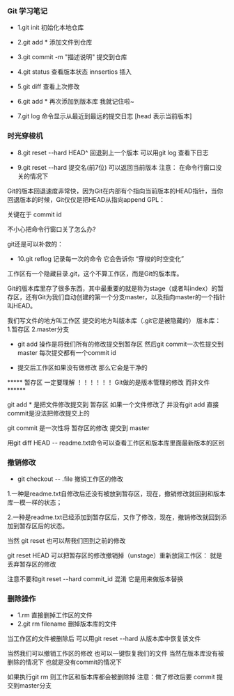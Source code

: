### Git 学习笔记

* 1.git init 初始化本地仓库
* 2.git add * 添加文件到仓库
* 3.git commit -m "描述说明" 提交到仓库
* 4.git status 查看版本状态     innsertios 插入
* 5.git diff 查看上次修改
* 6.git add * 再次添加到版本库 我就记住啦~

* 7.git log 命令显示从最近到最远的提交日志  [head 表示当前版本]


### 时光穿梭机

* 8.git reset --hard HEAD^ 回退到上一个版本  可以用git log 查看下日志

* 9.git reset --hard 提交名(前7位) 可以返回当前版本  注意： 在命令行窗口没关的情况下

Git的版本回退速度非常快，因为Git在内部有个指向当前版本的HEAD指针，当你回退版本的时候，Git仅仅是把HEAD从指向append GPL：  

关键在于 commit id

不小心把命令行窗口关了怎么办?

git还是可以补救的：

* 10.git reflog 记录每一次的命令 它会告诉你 “穿梭的时空变化”


工作区有一个隐藏目录.git，这个不算工作区，而是Git的版本库。

Git的版本库里存了很多东西，其中最重要的就是称为stage（或者叫index）的暂存区，还有Git为我们自动创建的第一个分支master，以及指向master的一个指针叫HEAD。

我们写文件的地方叫工作区           提交的地方叫版本库（.git它是被隐藏的）    版本库： 1.暂存区     2.master分支


* git add 操作是将我们所有的修改提交到暂存区  然后git commit一次性提交到master 每次提交都有一个commit id

* 提交后工作区如果没有做修改 那么它会是干净的

***** 暂存区 一定要理解 ！！！！！！ Git做的是版本管理的修改 而非文件******

git add * 是把文件修改提交到 暂存区    如果一个文件修改了 并没有git add  直接commit是没法把修改提交上的

git commit 是一次性将 暂存区的修改 提交到 master



用git diff HEAD -- readme.txt命令可以查看工作区和版本库里面最新版本的区别




### 撤销修改

* git checkout -- .file  撤销工作区的修改

1.一种是readme.txt自修改后还没有被放到暂存区，现在，撤销修改就回到和版本库一模一样的状态；

2.一种是readme.txt已经添加到暂存区后，又作了修改，现在，撤销修改就回到添加到暂存区后的状态。

当然 git reset 也可以帮我们回到之前的修改

git reset HEAD 可以把暂存区的修改撤销掉（unstage）重新放回工作区：  就是丢弃暂存区的修改

注意不要和git reset --hard commit_id 混淆   它是用来做版本替换


### 删除操作

* 1.rm  直接删掉工作区的文件
* 2.git rm filename 删掉版本库的文件

当工作区的文件被删除后  可以用git reset --hard 从版本库中恢复该文件

当然我们可以撤销工作区的修改 也可以一键恢复我们的文件 当然在版本库没有被删除的情况下 也就是没有commit的情况下


如果执行git rm 则工作区和版本库都会被删除掉   注意：做了修改后要 commit 提交到master分支 

























